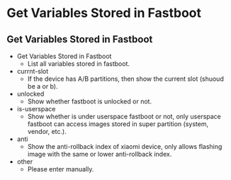 # Get Variables Stored in Fastboot
## Get Variables Stored in Fastboot
- Get Variables Stored in Fastboot
  - List all variables stored in fastboot.
- currnt-slot
  - If the device has A/B partitions, then show the current slot (shuoud be a or b).
- unlocked
  - Show whether fastboot is unlocked or not.
- is-userspace
  - Show whether is under userspace fastboot or not, only userspace fastboot can access images stored in super partition (system, vendor, etc.).
- anti
  - Show the anti-rollback index of xiaomi device, only allows flashing image with the same or lower anti-rollback index.
- other
  - Please enter manually.